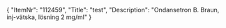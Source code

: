 {
  "ItemNr": "112459",
  "Title": "test",
  "Description": "Ondansetron B. Braun, inj-vätska, lösning 2 mg/ml"
}